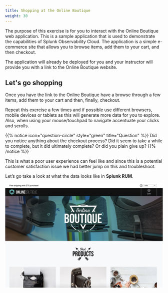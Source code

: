 ```yaml
---
title: Shopping at the Online Boutique
weight: 30
---
```


The purpose of this exercise is for you to interact with the Online Boutique web application.  This is a sample application that is used to demonstrate the capabilities of Splunk Observability Cloud. The application is a simple e-commerce site that allows you to browse items, add them to your cart, and then checkout.

The application will already be deployed for you and your instructor will provide you with a link to the Online Boutique website.

## Let's go shopping

Once you have the link to the Online Boutique have a browse through a few items, add them to your cart and then, finally, checkout.

Repeat this exercise a few times and if possible use different browsers, mobile devices or tablets as this will generate more data for you to explore. Also, when using your mouse/touchpad to navigate accentuate your clicks and scrolls.

{{% notice icon="question-circle" style="green" title="Question" %}}
Did you notice anything about the checkout process? Did it seem to take a while to complete, but it did ultimately complete? Or did you plain give up?
{{% /notice %}}

This is what a poor user experience can feel like and since this is a potential customer satisfaction issue we had better jump on this and troubleshoot.

Let’s go take a look at what the data looks like in **Splunk RUM**.

![Online retail site with large hero image](images/shop.jpg)

